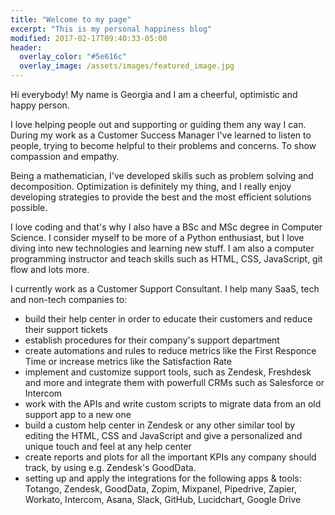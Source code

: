 ```yaml
---
title: "Welcome to my page"
excerpt: "This is my personal happiness blog"
modified: 2017-02-17T09:40:33-05:00
header:
  overlay_color: "#5e616c"
  overlay_image: /assets/images/featured_image.jpg
---
```


Hi everybody! 
My name is Georgia and I am a cheerful, optimistic and happy person. 

I love helping people out and supporting or guiding them any way I can. During my work as a Customer Success Manager I've learned to listen to people, trying to become helpful to their problems and concerns. To show compassion and empathy.

Being a mathematician, I've developed skills such as problem solving and decomposition. Optimization is definitely my thing, and I really enjoy developing strategies to provide the best and the most efficient solutions possible. 

I love coding and that's why I also have a BSc and MSc degree in Computer Science. I consider myself to be more of a Python enthusiast, but I love diving into new technologies and learning new stuff. I am also a computer programming instructor and teach skills such as HTML, CSS, JavaScript, git flow and lots more. 


I currently work as a Customer Support Consultant. I help many SaaS, tech and non-tech companies to:

+ build their help center in order to educate their customers and reduce their support tickets
+ establish procedures for their company's support department
+ create automations and rules to reduce metrics like the First Responce Time or increase metrics like the Satisfaction Rate
+ implement and customize support tools, such as Zendesk, Freshdesk and more and integrate them with powerfull CRMs such as Salesforce or Intercom
+ work with the APIs and write custom scripts to migrate data from an old support app to a new one
+ build a custom help center in Zendesk or any other similar tool by editing the HTML, CSS and JavaScript and give a personalized and unique touch and feel at any help center
+ create reports and plots for all the important KPIs any company should track, by using e.g. Zendesk's GoodData. 
+ setting up and apply the integrations for the following apps & tools: Totango, Zendesk, GoodData, Zopim, Mixpanel, Pipedrive, Zapier, Workato, Intercom, Asana, Slack, GitHub, Lucidchart, Google Drive